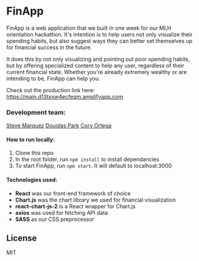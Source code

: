# FinApp

FinApp is a web application that we built in one week for our MLH orientation hackathon. It's intention is to help users not only visualize their spending habits, but also suggest ways they can better set themselves up for financial success in the future.

It does this by not only visualizing and pointing out poor spending habits, but by offering specialized content to help any user, regardless of their current financial state. Whether you're already extremely wealthy or are intending to be, FinApp can help you.

Check out the production link here: https://main.d13txxw4ecfeqm.amplifyapp.com

### Development team:
[Steve Marquez](https://github.com/Smarqu14)
[Douglas Park](https://github.com/dogurasu)
[Cory Ortega](https://github.com/coryortega)

#### How to run locally:
1. Clone this repo
2. In the root folder, run `npm install` to install dependancies
3. To start FinApp, run `npm start`. It will default to localhost:3000

#### Technologies used:
- **React** was our front-end framework of choice
- **Chart.js** was the chart library we used for financial visualization 
- **react-chart-js-2** is a React wrapper for Chart.js
- **axios** was used for fetching API data
- **SASS** as our CSS preprocessor



License
----

MIT